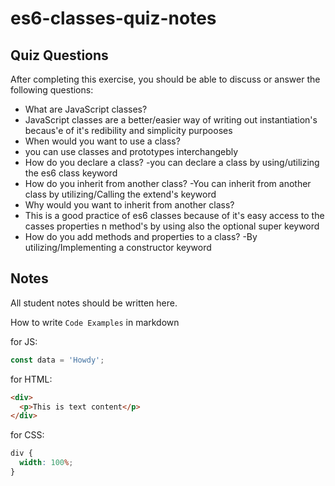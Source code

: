 # es6-classes-quiz-notes

## Quiz Questions

After completing this exercise, you should be able to discuss or answer the following questions:

- What are JavaScript classes?
- JavaScript classes are a better/easier way of writing out instantiation's
  becaus'e of it's redibility and simplicity purpooses
- When would you want to use a class?
- you can use classes and prototypes interchangebly
- How do you declare a class?
  -you can declare a class by using/utilizing the es6 class keyword
- How do you inherit from another class?
  -You can inherit from another class by utilizing/Calling the extend's keyword
- Why would you want to inherit from another class?
- This is a good practice of es6 classes because of it's easy access to the casses properties n method's by using also the optional super keyword
- How do you add methods and properties to a class?
  -By utilizing/Implementing a constructor keyword

## Notes

All student notes should be written here.

How to write `Code Examples` in markdown

for JS:

```javascript
const data = 'Howdy';
```

for HTML:

```html
<div>
  <p>This is text content</p>
</div>
```

for CSS:

```css
div {
  width: 100%;
}
```
